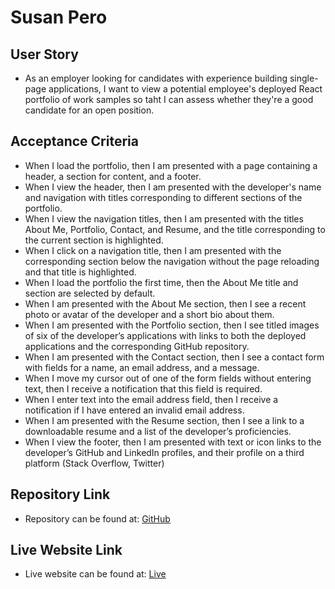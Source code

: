# Susan Pero

## User Story

- As an employer looking for candidates with experience building single-page applications, I want to view a potential employee's deployed React portfolio of work samples so taht I can assess whether they're a good candidate for an open position.

## Acceptance Criteria

- When I load the portfolio, then I am presented with a page containing a header, a section for content, and a footer.
- When I view the header, then I am presented with the developer's name and navigation with titles corresponding to different sections of the portfolio.
- When I view the navigation titles, then I am presented with the titles About Me, Portfolio, Contact, and Resume, and the title corresponding to the current section is highlighted.
- When I click on a navigation title, then I am presented with the corresponding section below the navigation without the page reloading and that title is highlighted.
- When I load the portfolio the first time, then the About Me title and section are selected by default.
- When I am presented with the About Me section, then I see a recent photo or avatar of the developer and a short bio about them.
- When I am presented with the Portfolio section, then I see titled images of six of the developer’s applications with links to both the deployed applications and the corresponding GitHub repository.
- When I am presented with the Contact section, then I see a contact form with fields for a name, an email address, and a message.
- When I move my cursor out of one of the form fields without entering text, then I receive a notification that this field is required.
- When I enter text into the email address field, then I receive a notification if I have entered an invalid email address.
- When I am presented with the Resume section, then I see a link to a downloadable resume and a list of the developer’s proficiencies.
- When I view the footer, then I am presented with text or icon links to the developer’s GitHub and LinkedIn profiles, and their profile on a third platform (Stack Overflow, Twitter)

## Repository Link

- Repository can be found at:
  [GitHub](https://github.com/susangrace909/SusanPero.git)

## Live Website Link

- Live website can be found at:
  [Live](https://susangrace909.github.io/SusanPero/)
